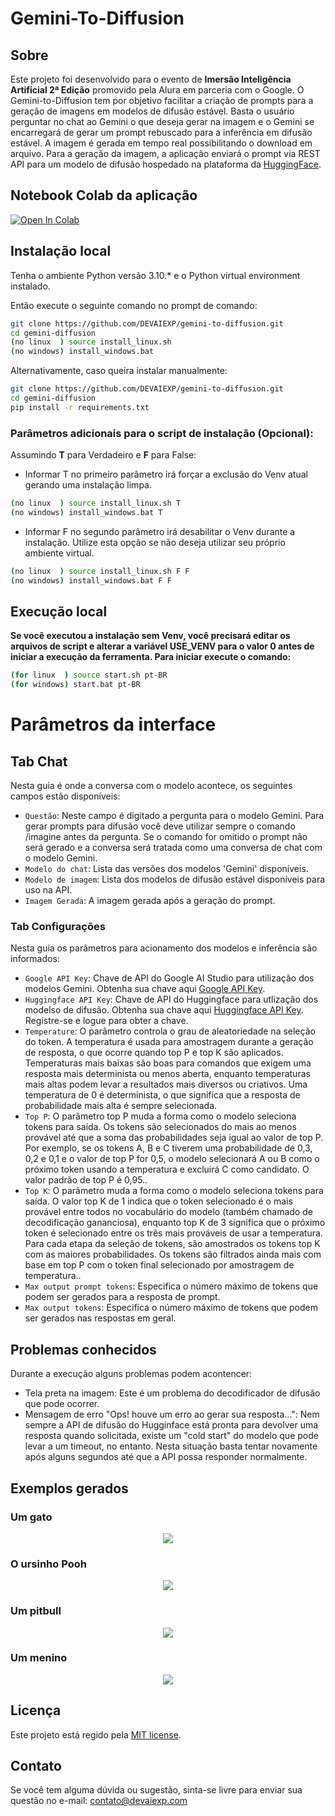 # Gemini-To-Diffusion


## Sobre

Este projeto foi desenvolvido para o evento de <b>Imersão Inteligência Artificial 2ª Edição</b> promovido pela Alura em parceria com o Google. O Gemini-to-Diffusion tem por objetivo facilitar a criação de prompts para a geração de imagens em modelos de difusão estável. Basta o usuário perguntar no chat ao Gemini o que deseja gerar na imagem e o Gemini se encarregará de gerar um prompt rebuscado para a inferência em difusão estável. A imagem é gerada em tempo real possibilitando o download em arquivo. Para a geração da imagem, a aplicação enviará o prompt via REST API para um modelo de difusão hospedado na plataforma da <a href=https://huggingface.co/>HuggingFace</a>.

## Notebook Colab da aplicação
[![Open In Colab](https://colab.research.google.com/assets/colab-badge.svg)](/notebook/colab-gemini-to-diffusion_pt_br.ipynb)

## Instalação local
Tenha o ambiente Python versão 3.10.* e o Python virtual environment instalado. 

Então execute o seguinte comando no prompt de comando:
```bash
git clone https://github.com/DEVAIEXP/gemini-to-diffusion.git
cd gemini-diffusion
(no linux  ) source install_linux.sh
(no windows) install_windows.bat
```
Alternativamente, caso queira instalar manualmente:
```bash
git clone https://github.com/DEVAIEXP/gemini-to-diffusion.git
cd gemini-diffusion
pip install -r requirements.txt
```

### Parâmetros adicionais para o script de instalação (Opcional):
Assumindo **T** para Verdadeiro e **F** para False:
* Informar T no primeiro parâmetro irá forçar a exclusão do Venv atual gerando uma instalação limpa.
```bash
(no linux  ) source install_linux.sh T
(no windows) install_windows.bat T
````
* Informar F no segundo parâmetro irá desabilitar o Venv durante a instalação. Utilize esta opção se não deseja utilizar seu próprio ambiente virtual.
```bash
(no linux  ) source install_linux.sh F F
(no windows) install_windows.bat F F
````
## Execução local
**Se você executou a instalação sem Venv, você precisará editar os arquivos de script e alterar a variável USE_VENV para o valor 0 antes de iniciar a execução da ferramenta. Para iniciar execute o comando:**

```bash
(for linux  ) source start.sh pt-BR
(for windows) start.bat pt-BR
```

# Parâmetros da interface
## Tab Chat
Nesta guia é onde a conversa com o modelo acontece, os seguintes campos estão disponíveis:

* `Questão`: Neste campo é digitado a pergunta para o modelo Gemini. Para gerar prompts para difusão você deve utilizar sempre o comando /imagine antes da pergunta. Se o comando for omitido o prompt não será gerado e a conversa será tratada como uma conversa de chat com o modelo Gemini.
* `Modelo do chat`: Lista das versões dos modelos 'Gemini' disponíveis.
* `Modelo de imagem`: Lista dos modelos de difusão estável disponíveis para uso na API.
* `Imagem Gerada`: A imagem gerada após a geração do prompt.

### Tab Configurações
Nesta guia os parâmetros para acionamento dos modelos e inferência são informados:

* `Google API Key`: Chave de API do Google AI Studio para utilização dos modelos Gemini. Obtenha sua chave aqui [Google API Key](https://aistudio.google.com/app/apikey/?utm_source=website&utm_medium=referral&utm_campaign=Alura&utm_content=).
* `Huggingface API Key`: Chave de API do Huggingface para utlização dos modelso de difusão. Obtenha sua chave aqui [Huggingface API Key](https://huggingface.co/settings/tokens). Registre-se e logue para obter a chave.
* `Temperature`: O parâmetro controla o grau de aleatoriedade na seleção do token. A temperatura é usada para amostragem durante a geração de resposta, o que ocorre quando top P e top K são aplicados. Temperaturas mais baixas são boas para comandos que exigem uma resposta mais determinista ou menos aberta, enquanto temperaturas mais altas podem levar a resultados mais diversos ou criativos. Uma temperatura de 0 é determinista, o que significa que a resposta de probabilidade mais alta é sempre selecionada.
* `Top P`: O parâmetro top P muda a forma como o modelo seleciona tokens para saída. Os tokens são selecionados do mais ao menos provável até que a soma das probabilidades seja igual ao valor de top P. Por exemplo, se os tokens A, B e C tiverem uma probabilidade de 0,3, 0,2 e 0,1 e o valor de top P for 0,5, o modelo selecionará A ou B como o próximo token usando a temperatura e excluirá C como candidato. O valor padrão de top P é 0,95..
* `Top K`: O parâmetro muda a forma como o modelo seleciona tokens para saída. O valor top K de 1 indica que o token selecionado é o mais provável entre todos no vocabulário do modelo (também chamado de decodificação gananciosa), enquanto top K de 3 significa que o próximo token é selecionado entre os três mais prováveis de usar a temperatura. Para cada etapa da seleção de tokens, são amostrados os tokens top K com as maiores probabilidades. Os tokens são filtrados ainda mais com base em top P com o token final selecionado por amostragem de temperatura..
* `Max output prompt tokens`: Especifica o número máximo de tokens que podem ser gerados para a resposta de prompt.
* `Max output tokens`: Especifica o número máximo de tokens que podem ser gerados nas respostas em geral.

## Problemas conhecidos
Durante a execução alguns problemas podem acontencer:
* Tela preta na imagem: Este é um problema do decodificador de difusão que pode ocorrer.
* Mensagem de erro "Ops! houve um erro ao gerar sua resposta...": Nem sempre a API de difusão do Hugginface está pronta para devolver uma resposta quando solicitada, existe um "cold start" do modelo que pode levar a um timeout, no entanto. Nesta situação basta tentar novamente após alguns segundos até que a API possa responder normalmente. 

## Exemplos gerados
### Um gato
<p align="center">
  <img src="docs/0 - a cat.PNG">
</p>

### O ursinho Pooh
<p align="center">
  <img src="docs/1 - pooh.PNG">
</p>

### Um pitbull
<p align="center">
  <img src="docs/2 - pitbull.PNG">
</p>

### Um menino
<p align="center">
  <img src="docs/3 - a boy.PNG">
</p>

## Licença
Este projeto está regido pela [MIT license](LICENSE).

## Contato
Se você tem alguma dúvida ou sugestão, sinta-se livre para enviar sua questão no e-mail: contato@devaiexp.com